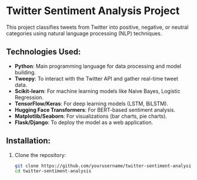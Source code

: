 # Twitter Sentiment Analysis Project

This project classifies tweets from Twitter into positive, negative, or neutral categories using natural language processing (NLP) techniques.

## Technologies Used:
- **Python**: Main programming language for data processing and model building.
- **Tweepy**: To interact with the Twitter API and gather real-time tweet data.
- **Scikit-learn**: For machine learning models like Naive Bayes, Logistic Regression.
- **TensorFlow/Keras**: For deep learning models (LSTM, BiLSTM).
- **Hugging Face Transformers**: For BERT-based sentiment analysis.
- **Matplotlib/Seaborn**: For visualizations (bar charts, pie charts).
- **Flask/Django**: To deploy the model as a web application.
  
## Installation:
1. Clone the repository:
   ```bash
   git clone https://github.com/yourusername/twitter-sentiment-analysis.git
   cd twitter-sentiment-analysis
